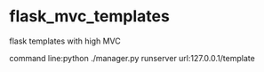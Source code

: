 # flask_mvc_templates
flask templates with high MVC

command line:python ./manager.py runserver 
url:127.0.0.1/template
